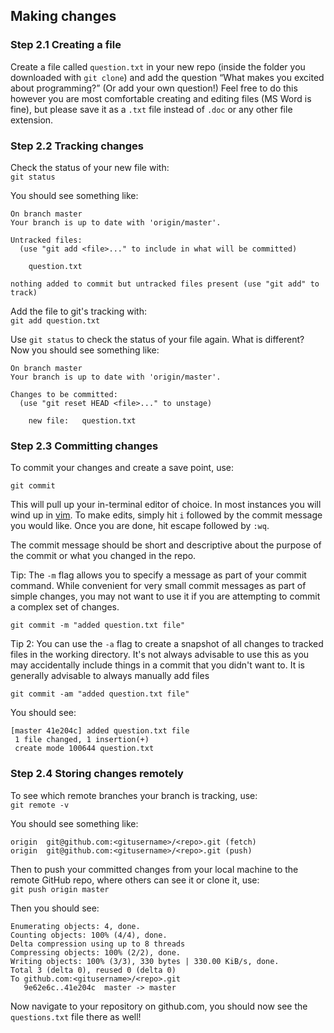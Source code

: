 ## Making changes
### Step 2.1 Creating a file
Create a file called `question.txt` in your new repo (inside the folder you downloaded with `git clone`) and add the question “What makes you excited about programming?” (Or add your own question!) Feel free to do this however you are most comfortable creating and editing files (MS Word is fine), but please save it as a `.txt` file instead of `.doc` or any other file extension.

### Step 2.2 Tracking changes
Check the status of your new file with:  
`git status`  

You should see something like:  

```
On branch master
Your branch is up to date with 'origin/master'.

Untracked files:
  (use "git add <file>..." to include in what will be committed)

	question.txt

nothing added to commit but untracked files present (use "git add" to track)

```


Add the file to git's tracking with:  
`git add question.txt`

Use `git status` to check the status of your file again. What is different? Now you should see something like:  
```
On branch master
Your branch is up to date with 'origin/master'.

Changes to be committed:
  (use "git reset HEAD <file>..." to unstage)

	new file:   question.txt
```

### Step 2.3 Committing changes

To commit your changes and create a save point, use:

```
git commit
``` 

This will pull up your in-terminal editor of choice. In most instances you will wind up in [vim](https://vim.rtorr.com/). To make edits, simply hit `i` followed by the commit message you would like. Once you are done, hit escape followed by `:wq`.

The commit message should be short and descriptive about the purpose of the commit or what you changed in the repo.

Tip: The `-m` flag allows you to specify a message as part of your commit command. While convenient for very small commit messages as part of simple changes, you may not want to use it if you are attempting to commit a complex set of changes.

`git commit -m "added question.txt file"`

Tip 2: You can use the `-a` flag to create a snapshot of all changes to tracked files in the working directory. It's not always advisable to use this as you may accidentally include things in a commit that you didn't want to. It is generally advisable to always manually add files

`git commit -am "added question.txt file"`

You should see:
```
[master 41e204c] added question.txt file
 1 file changed, 1 insertion(+)
 create mode 100644 question.txt
```

### Step 2.4 Storing changes remotely
To see which remote branches your branch is tracking, use:  
`git remote -v` 

You should see something like:
```
origin	git@github.com:<gitusername>/<repo>.git (fetch)
origin	git@github.com:<gitusername>/<repo>.git (push)

```

Then to push your committed changes from your local machine to the remote GitHub repo, where others can see it or clone it, use:  
`git push origin master` 

Then you should see:  
```
Enumerating objects: 4, done.
Counting objects: 100% (4/4), done.
Delta compression using up to 8 threads
Compressing objects: 100% (2/2), done.
Writing objects: 100% (3/3), 330 bytes | 330.00 KiB/s, done.
Total 3 (delta 0), reused 0 (delta 0)
To github.com:<gitusername>/<repo>.git
   9e62e6c..41e204c  master -> master

```

Now navigate to your repository on github.com, you should now see the `questions.txt` file there as well!
